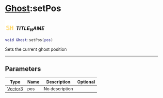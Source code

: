 # [Ghost](../ghost/README.md):setPos

### <img src="../../.gitbook/assets/shared.png" width="32" height="32" /> $TITLE_NAME$

```lua
void Ghost:setPos(pos)
```

Sets the current ghost position<br>

-----------------
## Parameters

| Type   | Name | Description | Optional |
| ------ | ---- | ----------- | -------: |
| [Vector3](../vector3/README.md) | pos | No description |  |
